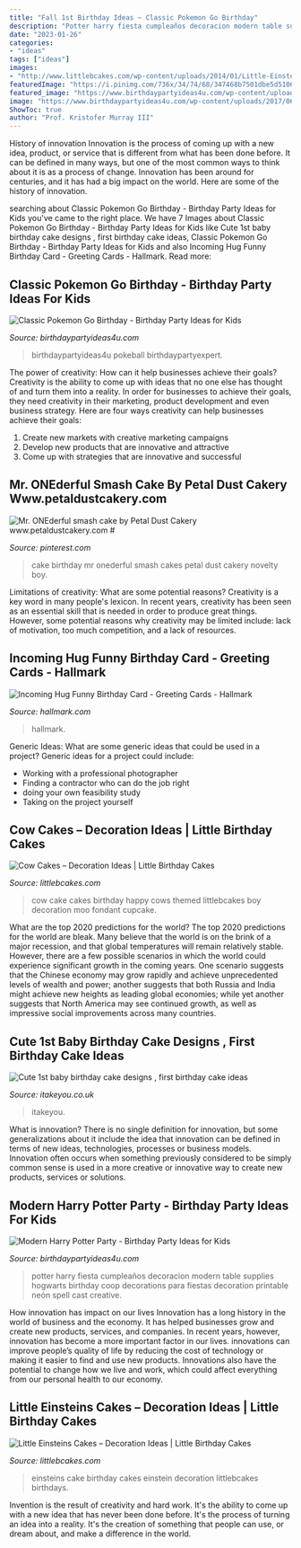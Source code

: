 ```yaml
---
title: "Fall 1st Birthday Ideas ~ Classic Pokemon Go Birthday"
description: "Potter harry fiesta cumpleaños decoracion modern table supplies hogwarts birthday coop decorations para fiestas decoration printable neón spell cast creative"
date: "2023-01-26"
categories:
- "ideas"
tags: ["ideas"]
images:
- "http://www.littlebcakes.com/wp-content/uploads/2014/01/Little-Einsteins-Birthdays-Cake.jpg"
featuredImage: "https://i.pinimg.com/736x/34/74/68/347468b7501dbe5d5106058708ef8b4c.jpg"
featured_image: "https://www.birthdaypartyideas4u.com/wp-content/uploads/2016/04/Modern-Harry-Potter-Party-Hogwarts-Food-550x792.jpg"
image: "https://www.birthdaypartyideas4u.com/wp-content/uploads/2017/06/Classic-Pokemon-Go-Birthday-Pokeball-Centerpiece-600x800.jpg"
ShowToc: true
author: "Prof. Kristofer Murray III"
---
```



History of innovation
Innovation is the process of coming up with a new idea, product, or service that is different from what has been done before. It can be defined in many ways, but one of the most common ways to think about it is as a process of change. Innovation has been around for centuries, and it has had a big impact on the world. Here are some of the history of innovation.

	

		
searching about Classic Pokemon Go Birthday - Birthday Party Ideas for Kids you've came to the right place. We have 7 Images about Classic Pokemon Go Birthday - Birthday Party Ideas for Kids like Cute 1st baby birthday cake designs , first birthday cake ideas, Classic Pokemon Go Birthday - Birthday Party Ideas for Kids and also Incoming Hug Funny Birthday Card - Greeting Cards - Hallmark. Read more:
		
    
## Classic Pokemon Go Birthday - Birthday Party Ideas For Kids

<img loading=lazy src="https://www.birthdaypartyideas4u.com/wp-content/uploads/2017/06/Classic-Pokemon-Go-Birthday-Pokeball-Centerpiece-600x800.jpg" onerror="this.onerror=null;this.src='https://tse3.mm.bing.net/th?id=OIP.tKidGb4K_rbp1TokIg_TaQHaJ4&amp;pid=15.1';" alt="Classic Pokemon Go Birthday - Birthday Party Ideas for Kids">

_Source: birthdaypartyideas4u.com_

>birthdaypartyideas4u pokeball birthdaypartyexpert. 

	

The power of creativity: How can it help businesses achieve their goals?
Creativity is the ability to come up with ideas that no one else has thought of and turn them into a reality. In order for businesses to achieve their goals, they need creativity in their marketing, product development and even business strategy. Here are four ways creativity can help businesses achieve their goals: 
1. Create new markets with creative marketing campaigns 
2. Develop new products that are innovative and attractive 
3. Come up with strategies that are innovative and successful 

    
## Mr. ONEderful Smash Cake By Petal Dust Cakery Www.petaldustcakery.com #

<img loading=lazy src="https://i.pinimg.com/736x/34/74/68/347468b7501dbe5d5106058708ef8b4c.jpg" onerror="this.onerror=null;this.src='https://tse1.mm.bing.net/th?id=OIP.ssQWl5GWtij6nB7FNIeZ3wHaJ3&amp;pid=15.1';" alt="Mr. ONEderful smash cake by Petal Dust Cakery www.petaldustcakery.com #">

_Source: pinterest.com_

>cake birthday mr onederful smash cakes petal dust cakery novelty boy. 

	

Limitations of creativity: What are some potential reasons?
Creativity is a key word in many people's lexicon. In recent years, creativity has been seen as an essential skill that is needed in order to produce great things. However, some potential reasons why creativity may be limited include: lack of motivation, too much competition, and a lack of resources.

    
## Incoming Hug Funny Birthday Card - Greeting Cards - Hallmark

<img loading=lazy src="https://www.hallmark.com/dw/image/v2/AALB_PRD/on/demandware.static/-/Sites-hallmark-master/default/dw4f3a6936/images/finished-goods/products/349ZZB3741/Flying-Cat-Hug-Funny-Birthday-Card_349ZZB3741_04.jpg?sw=1920" onerror="this.onerror=null;this.src='https://tse3.mm.bing.net/th?id=OIP.eG8PxbxUwm3HdNNFW7ddCQHaHa&amp;pid=15.1';" alt="Incoming Hug Funny Birthday Card - Greeting Cards - Hallmark">

_Source: hallmark.com_

>hallmark. 

	

Generic Ideas: What are some generic ideas that could be used in a project?
Generic ideas for a project could include: 
- Working with a professional photographer 
- Finding a contractor who can do the job right 
- doing your own feasibility study 
- Taking on the project yourself

    
## Cow Cakes – Decoration Ideas | Little Birthday Cakes

<img loading=lazy src="http://www.littlebcakes.com/wp-content/uploads/2014/01/Cow-Cake-Images.jpg" onerror="this.onerror=null;this.src='https://tse1.mm.bing.net/th?id=OIP.VV2rx2fZXnAQTghthyjUpwHaJ4&amp;pid=15.1';" alt="Cow Cakes – Decoration Ideas | Little Birthday Cakes">

_Source: littlebcakes.com_

>cow cake cakes birthday happy cows themed littlebcakes boy decoration moo fondant cupcake. 

	

What are the top 2020 predictions for the world?
The top 2020 predictions for the world are bleak. Many believe that the world is on the brink of a major recession, and that global temperatures will remain relatively stable. However, there are a few possible scenarios in which the world could experience significant growth in the coming years. One scenario suggests that the Chinese economy may grow rapidly and achieve unprecedented levels of wealth and power; another suggests that both Russia and India might achieve new heights as leading global economies; while yet another suggests that North America may see continued growth, as well as impressive social improvements across many countries.

    
## Cute 1st Baby Birthday Cake Designs , First Birthday Cake Ideas

<img loading=lazy src="https://www.itakeyou.co.uk/wp-content/uploads/2020/09/1st-brithday-cake-2-531x1024.jpg" onerror="this.onerror=null;this.src='https://tse4.mm.bing.net/th?id=OIP.g5h6iL6hgdzmWbJWFY47UgHaOS&amp;pid=15.1';" alt="Cute 1st baby birthday cake designs , first birthday cake ideas">

_Source: itakeyou.co.uk_

>itakeyou. 

	

What is innovation?
There is no single definition for innovation, but some generalizations about it include the idea that innovation can be defined in terms of new ideas, technologies, processes or business models. Innovation often occurs when something previously considered to be simply common sense is used in a more creative or innovative way to create new products, services or solutions.

    
## Modern Harry Potter Party - Birthday Party Ideas For Kids

<img loading=lazy src="https://www.birthdaypartyideas4u.com/wp-content/uploads/2016/04/Modern-Harry-Potter-Party-Hogwarts-Food-550x792.jpg" onerror="this.onerror=null;this.src='https://tse4.mm.bing.net/th?id=OIP.A39PmggYQx6IRRS11sLGJQHaKq&amp;pid=15.1';" alt="Modern Harry Potter Party - Birthday Party Ideas for Kids">

_Source: birthdaypartyideas4u.com_

>potter harry fiesta cumpleaños decoracion modern table supplies hogwarts birthday coop decorations para fiestas decoration printable neón spell cast creative. 

	

How innovation has impact on our lives
Innovation has a long history in the world of business and the economy. It has helped businesses grow and create new products, services, and companies. In recent years, however, innovation has become a more important factor in our lives. innovations can improve people’s quality of life by reducing the cost of technology or making it easier to find and use new products. Innovations also have the potential to change how we live and work, which could affect everything from our personal health to our economy.

    
## Little Einsteins Cakes – Decoration Ideas | Little Birthday Cakes

<img loading=lazy src="http://www.littlebcakes.com/wp-content/uploads/2014/01/Little-Einsteins-Birthdays-Cake.jpg" onerror="this.onerror=null;this.src='https://tse3.mm.bing.net/th?id=OIP.CWzyreoPyNOhj0mcI40qtwHaJ4&amp;pid=15.1';" alt="Little Einsteins Cakes – Decoration Ideas | Little Birthday Cakes">

_Source: littlebcakes.com_

>einsteins cake birthday cakes einstein decoration littlebcakes birthdays. 

	

Invention is the result of creativity and hard work. It's the ability to come up with a new idea that has never been done before. It's the process of turning an idea into a reality. It's the creation of something that people can use, or dream about, and make a difference in the world.

